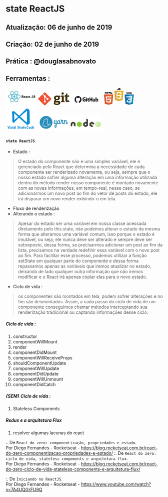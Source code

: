 # state ReactJS

## Atualização: 06 de junho de 2019
## Criação: 02 de junho de 2019
## Prática : @douglasabnovato

## Ferramentas : 

![ReactJS](/images/logo-reactjs.jpg)
![Git](/images/logo-git.png)
![Github](/images/logo-github.png)
![HTML/CSS/Javascript](/images/logo-html-css-js.jpeg)
![VSCode](/images/logo-VSCode.png)
![Yarn](/images/logo-yarn.png)
![Nodejs](/images/nodejs.png)

#### `state ReactJS`
- Estado : 
> O estado do componente não é uma simples variável, ele é gerenciado pelo React que determina a necessidade de cada componente ser renderizado novamente, ou seja, sempre que o nosso estado sofrer alguma alteração em uma informação utilizada dentro do método render nosso componente é montado novamente com as novas informações, em tempo-real, nesse caso, se adicionarmos um novo post ao fim do vetor de posts do estado, ele irá disparar um novo render exibindo-o em tela.
- Fluxo de renderização
- Alterando o estado : 
> Apesar do estado ser uma variável em nossa classe acessada diretamente pelo this.state, não podemos alterar o estado da mesma forma que alteramos uma variável comum, isso porque o estado é imutável, ou seja, ele nunca deve ser alterado e sempre deve ser sobreposto, dessa forma, se precisarmos adicionar um post ao fim da lista, precisamos na verdade redefinir essa variável com o novo post ao fim.
> Para facilitar esse processo, podemos utilizar a função setState em qualquer parte do componente e dessa forma repassamos apenas as variáveis que iremos atualizar no estado, deixando de lado qualquer outra informação que não iremos modificar e o React irá apenas copiar elas para o novo estado.
- Ciclo de vida : 
> os componentes são montados em tela, podem sofrer alterações e no fim são desmontados. Assim, a cada passo do ciclo de vida de um componente conseguimos chamar métodos interceptando sua renderização tradicional ou captando informações desse ciclo. 
##### Ciclo de vida :
1. constructor
2. componentWillMount
3. render
4. componentDidMount
5. componentWillReceiveProps
6. shouldComponentUpdate
7. componentWillUpdate
8. componentDidUpdate
9. componentWillUnmount
10. componentDidCatch

##### {SEM} Ciclo de vida :
1. Stateless Components

##### Redux e a arquitetura Flux
1. resolver algumas lacunas do react

:. De `React do zero: componentização, propriedades e estado`.<br/> 
Por Diego Fernandes - Rocketseat - https://blog.rocketseat.com.br/react-do-zero-componentizacao-propriedades-e-estado/
:. De `React do zero: ciclo de vida, stateless components e arquitetura flux`.<br/> 
Por Diego Fernandes - Rocketseat - https://blog.rocketseat.com.br/react-do-zero-ciclo-de-vida-stateless-components-e-arquitetura-flux/

:. De `Iniciando no ReactJS`.<br/>
Por Diego Fernandes - Rocketseat - https://www.youtube.com/watch?v=7A4UQGrFU9Q 

